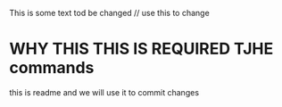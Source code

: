 This is some text tod be changed 
// use this to change 
# WHY THIS THIS IS REQUIRED TJHE commands
this is readme and we will use it to commit changes
